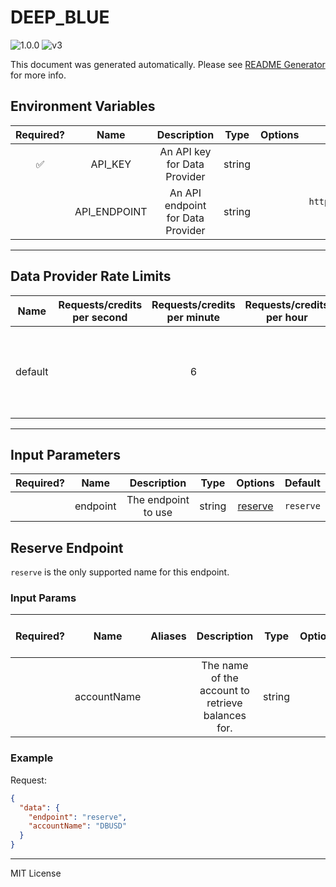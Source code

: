 # DEEP_BLUE

![1.0.0](https://img.shields.io/github/package-json/v/smartcontractkit/external-adapters-js?filename=packages/sources/deep-blue/package.json) ![v3](https://img.shields.io/badge/framework%20version-v3-blueviolet)

This document was generated automatically. Please see [README Generator](../../scripts#readme-generator) for more info.

## Environment Variables

| Required? |     Name     |            Description            |  Type  | Options |                            Default                            |
| :-------: | :----------: | :-------------------------------: | :----: | :-----: | :-----------------------------------------------------------: |
|    ✅     |   API_KEY    |   An API key for Data Provider    | string |         |                                                               |
|           | API_ENDPOINT | An API endpoint for Data Provider | string |         | `https://d0qqxbypoa.execute-api.ap-southeast-2.amazonaws.com` |

---

## Data Provider Rate Limits

|  Name   | Requests/credits per second | Requests/credits per minute | Requests/credits per hour |                                  Note                                   |
| :-----: | :-------------------------: | :-------------------------: | :-----------------------: | :---------------------------------------------------------------------: |
| default |                             |              6              |                           | Deep Blue does not describe a rate limit, but setting reasonable limits |

---

## Input Parameters

| Required? |   Name   |     Description     |  Type  |           Options            |  Default  |
| :-------: | :------: | :-----------------: | :----: | :--------------------------: | :-------: |
|           | endpoint | The endpoint to use | string | [reserve](#reserve-endpoint) | `reserve` |

## Reserve Endpoint

`reserve` is the only supported name for this endpoint.

### Input Params

| Required? |    Name     | Aliases |                    Description                    |  Type  | Options | Default | Depends On | Not Valid With |
| :-------: | :---------: | :-----: | :-----------------------------------------------: | :----: | :-----: | :-----: | :--------: | :------------: |
|           | accountName |         | The name of the account to retrieve balances for. | string |         | `DBUSD` |            |                |

### Example

Request:

```json
{
  "data": {
    "endpoint": "reserve",
    "accountName": "DBUSD"
  }
}
```

---

MIT License

